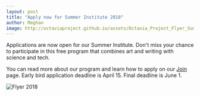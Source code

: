 ```yaml
---
layout: post
title: "Apply now for Summer Institute 2018"
author: Meghan
image: http://octaviaproject.github.io/assets/Octavia_Project_Flyer_Summer_2018.jpg
---
```

Applications are now open for our Summer Institute. Don't miss your chance to participate in this free program that combines art and writing with science and tech.

You can read more about our program and learn how to apply on our [Join](http://octaviaproject.org/join.html) page. Early bird application deadline is April 15. Final deadline is June 1.

<!--more-->

![Flyer 2018](http://octaviaproject.github.io/assets/Octavia_Project_Flyer_Summer_2018.jpg)
